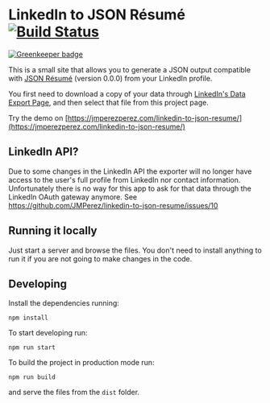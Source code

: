 LinkedIn to JSON Résumé [![Build Status](https://travis-ci.org/JMPerez/linkedin-to-json-resume.svg?branch=master)](https://travis-ci.org/JMPerez/linkedin-to-json-resume)
=======================

[![Greenkeeper badge](https://badges.greenkeeper.io/JMPerez/linkedin-to-json-resume.svg)](https://greenkeeper.io/)

This is a small site that allows you to generate a JSON output compatible with [JSON Résumé](http://jsonresume.org/) (version 0.0.0) from your LinkedIn profile.

You first need to download a copy of your data through [LinkedIn's Data Export Page](https://www.linkedin.com/settings/data-export-page), and then select that file from this project page.

Try the demo on [https://jmperezperez.com/linkedin-to-json-resume/](https://jmperezperez.com/linkedin-to-json-resume/)

## LinkedIn API?

Due to some changes in the LinkedIn API the exporter will no longer have access to the user's full profile from LinkedIn nor contact information. Unfortunately there is no way for this app to ask for that data through the LinkedIn OAuth gateway anymore. See https://github.com/JMPerez/linkedin-to-json-resume/issues/10

## Running it locally

Just start a server and browse the files. You don't need to install anything to run it if you are not going to make changes in the code.

## Developing

Install the dependencies running:

`npm install`

To start developing run:

`npm run start`

To build the project in production mode run:

`npm run build`

and serve the files from the `dist` folder.
